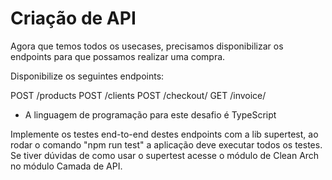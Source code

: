 # Criação de API

Agora que temos todos os usecases, precisamos disponibilizar os endpoints para que possamos realizar uma compra.

Disponibilize os seguintes endpoints:

POST /products
POST /clients
POST /checkout/
GET /invoice/<id>

* A linguagem de programação para este desafio é TypeScript

Implemente os testes end-to-end destes endpoints com a lib supertest, ao rodar o comando "npm run test" a aplicação deve executar todos os testes. Se tiver dúvidas de como usar o supertest acesse o módulo de Clean Arch no módulo Camada de API.
